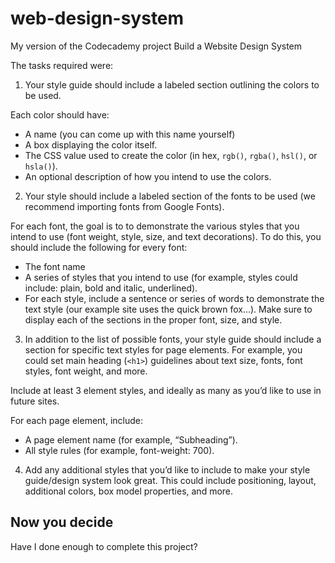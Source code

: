 # web-design-system
My version of the Codecademy project Build a Website Design System

The tasks required were:

1. Your style guide should include a labeled section outlining the colors to be used.

Each color should have:
- A name (you can come up with this name yourself)
- A box displaying the color itself.
- The CSS value used to create the color (in hex, `rgb()`, `rgba()`, `hsl()`, or `hsla()`).
- An optional description of how you intend to use the colors.

2. Your style should include a labeled section of the fonts to be used (we recommend importing fonts from Google Fonts).

For each font, the goal is to to demonstrate the various styles that you intend to use (font weight, style, size, and text decorations). 
To do this, you should include the following for every font:
- The font name
- A series of styles that you intend to use (for example, styles could include: plain, bold and italic, underlined).
- For each style, include a sentence or series of words to demonstrate the text style (our example site uses the quick brown fox…).
Make sure to display each of the sections in the proper font, size, and style.

3. In addition to the list of possible fonts, your style guide should include a section for specific text styles for page elements. For example, you could set main heading (`<h1>`) guidelines about text size, fonts, font styles, font weight, and more.

Include at least 3 element styles, and ideally as many as you’d like to use in future sites.

For each page element, include:
- A page element name (for example, “Subheading”).
- All style rules (for example, font-weight: 700).

4. Add any additional styles that you’d like to include to make your style guide/design system look great. 
This could include positioning, layout, additional colors, box model properties, and more.

## Now you decide ##
Have I done enough to complete this project?
